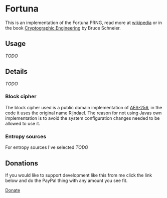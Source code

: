 # Fortuna

This is an implementation of the Fortuna PRNG, read more at [wikipedia](http://en.wikipedia.org/wiki/Fortuna_(PRNG)) or in the book [Cryptographic Engineering](http://www.schneier.com/book-ce.html) by Bruce Schneier.

## Usage

_TODO_

## Details

_TODO_

### Block cipher

The block cipher used is a public domain implementation of [AES-256](http://en.wikipedia.org/wiki/Advanced_Encryption_Standard), in the code it uses the original name Rijndael. The reason for not using Javas own implementation is to avoid the system configuration changes needed to be allowed to use it.

### Entropy sources

For entropy sources I've selected _TODO_

## Donations

If you would like to support development like this from me click the link below and do the PayPal thing with any amount you see fit.

[Donate](https://www.paypal.com/cgi-bin/webscr?cmd=_donations&business=S5LTB8U3LVPSQ&lc=SE&item_name=Grunka%2ese&currency_code=SEK&bn=PP%2dDonationsBF%3abtn_donateCC_LG%2egif%3aNonHosted)
